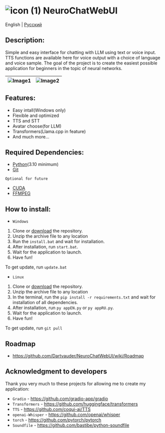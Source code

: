 # ![icon (1)](https://github.com/Dartvauder/NeuroChatWebUI/assets/140557322/e3c1d95a-828f-4a65-bea6-64c336dbe6fa) NeuroChatWebUI
English | [Русский](/README_RU.md)
## Description:

Simple and easy interface for chatting with LLM using text or voice input. TTS functions are available here for voice output with a choice of language and voice sample. The goal of the project is to create the easiest possible application for beginners in the topic of neural networks.

|![Image1](https://github.com/Dartvauder/NeuroChatWebUI/assets/140557322/98e185c1-6011-434c-af9f-885d1c5ded48) | ![Image2](https://github.com/Dartvauder/NeuroChatWebUI/assets/140557322/aeae98d7-3333-4b50-bcfc-d202e1150524) |
|:---:|:---:|

## Features:

* Easy intall(Windows only)
* Flexible and optimized
* TTS and STT
* Avatar choose(for LLM)
* Transformers(Llama.cpp in feature)
* And much more...

## Required Dependencies:

* [Python](https://www.python.org/downloads/)(3.10 minimum)
* [Git](https://git-scm.com/downloads)

`Optional for future`
* [CUDA](developer.nvidia.com/cuda-downloads)
* [FFMPEG](https://ffmpeg.org/download.html)

## How to install:

* `Windows`

1) Clone or [download](https://github.com/Dartvauder/NeuroChatWebUI/files/14618400/NeuroChatWebUI.zip) the repository.
2) Unzip the archive file to any location
3) Run the `install.bat` and wait for installation.
4) After installation, run `start.bat`.
5) Wait for the application to launch.
6) Have fun!

To get update, run `update.bat`

* `Linux`

1) Clone or [download](https://github.com/Dartvauder/NeuroChatWebUI/files/14618400/NeuroChatWebUI.zip) the repository.
2) Unzip the archive file to any location
3) In the terminal, run the `pip install -r requirements.txt` and wait for installation of all dependencies.
4) After installation, run `py appEN.py` or `py appRU.py`.
5) Wait for the application to launch.
6) Have fun!

To get update, run `git pull`

## Roadmap

* https://github.com/Dartvauder/NeuroChatWebUI/wiki/Roadmap

## Acknowledgment to developers

Thank you very much to these projects for allowing me to create my application:

* `Gradio` - https://github.com/gradio-app/gradio
* `Transformers` - https://github.com/huggingface/transformers
* `TTS` - https://github.com/coqui-ai/TTS
* `openai-Whisper` - https://github.com/openai/whisper
* `torch` - https://github.com/pytorch/pytorch
* `Soundfile` - https://github.com/bastibe/python-soundfile
